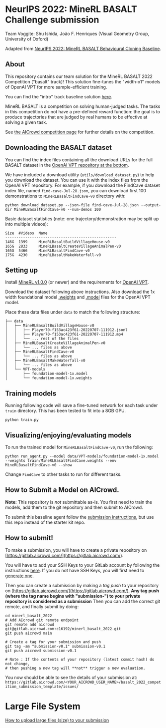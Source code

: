 # NeurIPS 2022: MineRL BASALT Challenge submission

Team Voggite: Shu Ishida, João F. Henriques (Visual Geometry Group, University of Oxford)

Adapted from [NeurIPS 2022: MineRL BASALT Behavioural Cloning Baseline](https://github.com/minerllabs/basalt-2022-behavioural-cloning-baseline).

## About

This repository contains our team solution for the MineRL BASALT 2022 Competition ("basalt" track)! This solution fine-tunes the "width-x1" models of OpenAI VPT for more sample-efficient training.

You can find the "intro" track baseline solution [here](https://github.com/minerllabs/basalt-2022-intro-track-baseline).

MineRL BASALT is a competition on solving human-judged tasks. The tasks in this competition do not have a pre-defined reward function: the goal is to produce trajectories that are judged by real humans to be effective at solving a given task.

See [the AICrowd competition page](https://www.aicrowd.com/challenges/neurips-2022-minerl-basalt-competition) for further details on the competition.


## Downloading the BASALT dataset

You can find the index files containing all the download URLs for the full BASALT dataset in the [OpenAI VPT repository at the bottom](https://github.com/openai/Video-Pre-Training#basalt-2022-dataset).

We have included a download utility (`utils/download_dataset.py`) to help you download the dataset. You can use it with the index files from the OpenAI VPT repository. For example, if you download the FindCave dataset index file, named `find-cave-Jul-28.json`, you can download first 100 demonstrations to `MineRLBasaltFindCave-v0` directory with:

```
python download_dataset.py --json-file find-cave-Jul-28.json --output-dir MineRLBasaltFindCave-v0 --num-demos 100
```

Basic dataset statistics (note: one trajectory/demonstration may be split up into multiple videos):
```
Size  #Videos  Name
--------------------------------------------------
146G  1399     MineRLBasaltBuildVillageHouse-v0
165G  2833     MineRLBasaltCreateVillageAnimalPen-v0
165G  5466     MineRLBasaltFindCave-v0
175G  4230     MineRLBasaltMakeWaterfall-v0
```



## Setting up

Install [MineRL v1.0.0](https://github.com/minerllabs/minerl) (or newer) and the requirements for [OpenAI VPT](https://github.com/openai/Video-Pre-Training).

Download the dataset following above instructions. Also download the 1x width foundational model [.weights](https://openaipublic.blob.core.windows.net/minecraft-rl/models/foundation-model-1x.weights) and [.model](https://openaipublic.blob.core.windows.net/minecraft-rl/models/foundation-model-1x.model) files for the OpenAI VPT model.

Place these data files under `data` to match the following structure:

```
├── data
│   ├── MineRLBasaltBuildVillageHouse-v0
│   │   ├── Player70-f153ac423f61-20220707-111912.jsonl
│   │   ├── Player70-f153ac423f61-20220707-111912.mp4
│   │   └── ... rest of the files
│   ├── MineRLBasaltCreateVillageAnimalPen-v0
│   │   └── ... files as above
│   ├── MineRLBasaltFindCave-v0
│   │   └── ... files as above
│   ├── MineRLBasaltMakeWaterfall-v0
│   │   └── ... files as above
│   └── VPT-models
│       ├── foundation-model-1x.model
│       └── foundation-model-1x.weights
```


## Training models

Running following code will save a fine-tuned network for each task under `train` directory. This has been tested to fit into a 8GB GPU.

```
python train.py
```

## Visualizing/enjoying/evaluating models

To run the trained model for `MineRLBasaltFindCave-v0`, run the following:

```
python run_agent.py --model data/VPT-models/foundation-model-1x.model --weights train/MineRLBasaltFindCave.weights --env MineRLBasaltFindCave-v0 --show
```

Change `FindCave` to other tasks to run for different tasks.

## How to Submit a Model on AICrowd.

**Note:** This repository is *not* submittable as-is. You first need to train the models, add them to the git repository and then submit to AICrowd.

To submit this baseline agent follow the [submission instructions](https://github.com/minerllabs/basalt_2022_competition_submission_template/), but use this repo instead of the starter kit repo.

## How to submit!

To make a submission, you will have to create a private repository on [https://gitlab.aicrowd.com/](https://gitlab.aicrowd.com/).

You will have to add your SSH Keys to your GitLab account by following the instructions [here](https://docs.gitlab.com/ee/user/ssh.html).
If you do not have SSH Keys, you will first need to [generate one](https://docs.gitlab.com/ee/user/ssh.html#generate-an-ssh-key-pair).

Then you can create a submission by making a _tag push_ to your repository on [https://gitlab.aicrowd.com/](https://gitlab.aicrowd.com/).
**Any tag push (where the tag name begins with "submission-") to your private repository is considered as a submission**
Then you can add the correct git remote, and finally submit by doing:

```
cd minerl_basalt_2022
# Add AIcrowd git remote endpoint
git remote add aicrowd git@gitlab.aicrowd.com:c16192/minerl_basalt_2022.git
git push aicrowd main

# Create a tag for your submission and push
git tag -am "submission-v0.1" submission-v0.1
git push aicrowd submission-v0.1

# Note : If the contents of your repository (latest commit hash) do not change,
# then pushing a new tag will **not** trigger a new evaluation.
```

You now should be able to see the details of your submission at: `https://gitlab.aicrowd.com/<YOUR_AICROWD_USER_NAME>/basalt_2022_competition_submission_template/issues/`


# Large File System
[How to upload large files (size) to your submission ](https://discourse.aicrowd.com/t/how-to-upload-large-files-size-to-your-submission/2304)

